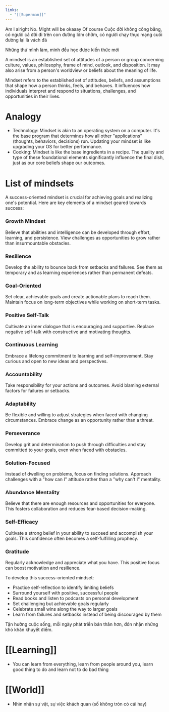 ```yaml
---
links:
  - "[[Superman]]"
---
```

Am I alright No. Might will be okaaay Of course
Cuộc đời không công bằng, có người cả đời đi trên con đường lởm chởm, có người chạy thục mạng cuối đường lại là vách đá

Những thứ mình làm, mình đều học được kiến thức mới

A mindset is an established set of attitudes of a person or group concerning culture, values, philosophy, frame of mind, outlook, and disposition. It may also arise from a person's worldview or beliefs about the meaning of life.

Mindset refers to the established set of attitudes, beliefs, and assumptions that shape how a person thinks, feels, and behaves. It influences how individuals interpret and respond to situations, challenges, and opportunities in their lives.

# Analogy

- Technology: Mindset is akin to an operating system on a computer. It's the base program that determines how all other "applications" (thoughts, behaviors, decisions) run. Updating your mindset is like upgrading your OS for better performance.
- Cooking: Mindset is like the base ingredients in a recipe. The quality and type of these foundational elements significantly influence the final dish, just as our core beliefs shape our outcomes.

# List of mindsets

A success-oriented mindset is crucial for achieving goals and realizing one's potential. Here are key elements of a mindset geared towards success:

### Growth Mindset

Believe that abilities and intelligence can be developed through effort, learning, and persistence. View challenges as opportunities to grow rather than insurmountable obstacles.
### Resilience

Develop the ability to bounce back from setbacks and failures. See them as temporary and as learning experiences rather than permanent defeats.
### Goal-Oriented

Set clear, achievable goals and create actionable plans to reach them. Maintain focus on long-term objectives while working on short-term tasks.
### Positive Self-Talk

Cultivate an inner dialogue that is encouraging and supportive. Replace negative self-talk with constructive and motivating thoughts.
### Continuous Learning

Embrace a lifelong commitment to learning and self-improvement. Stay curious and open to new ideas and perspectives.
### Accountability

Take responsibility for your actions and outcomes. Avoid blaming external factors for failures or setbacks.
### Adaptability

Be flexible and willing to adjust strategies when faced with changing circumstances. Embrace change as an opportunity rather than a threat.
### Perseverance

Develop grit and determination to push through difficulties and stay committed to your goals, even when faced with obstacles.
### Solution-Focused

Instead of dwelling on problems, focus on finding solutions. Approach challenges with a "how can I" attitude rather than a "why can't I" mentality.
### Abundance Mentality

Believe that there are enough resources and opportunities for everyone. This fosters collaboration and reduces fear-based decision-making.
### Self-Efficacy

Cultivate a strong belief in your ability to succeed and accomplish your goals. This confidence often becomes a self-fulfilling prophecy.
### Gratitude

Regularly acknowledge and appreciate what you have. This positive focus can boost motivation and resilience.

To develop this success-oriented mindset:

- Practice self-reflection to identify limiting beliefs
- Surround yourself with positive, successful people
- Read books and listen to podcasts on personal development
- Set challenging but achievable goals regularly
- Celebrate small wins along the way to larger goals
- Learn from failures and setbacks instead of being discouraged by them


Tận hưởng cuộc sống, mỗi ngày phát triển bản thân hơn, đón nhận những khó khăn khuyết điểm.

# [[Learning]]

- You can learn from everything, learn from people around you, learn good thing to do and learn not to do bad thing

# [[World]]

- Nhìn nhận sự vật, sự việc khách quan (số không tròn có cái hay)